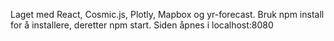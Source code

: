 Laget med React, Cosmic.js, Plotly, Mapbox og yr-forecast. Bruk npm install for å installere, deretter npm start. Siden åpnes i localhost:8080
